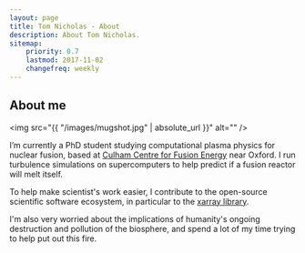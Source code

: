 ```yaml
---
layout: page
title: Tom Nicholas - About
description: About Tom Nicholas.
sitemap:
    priority: 0.7
    lastmod: 2017-11-02
    changefreq: weekly
---
```


## About me

<span class="image left"><img src="{{ "/images/mugshot.jpg" | absolute_url }}" alt="" /></span>

I’m currently a PhD student studying computational plasma physics for nuclear fusion, based at [Culham Centre for Fusion Energy](https://ccfe.ukaea.uk/) near Oxford.
I run turbulence simulations on supercomputers to help predict if a fusion reactor will melt itself.

To help make scientist's work easier, I contribute to the open-source scientific software ecosystem, in particular to the [xarray library](https://github.com/pydata/xarray).

I'm also very worried about the implications of humanity's ongoing destruction and pollution of the biosphere, and spend a lot of my time trying to help put out this fire.

